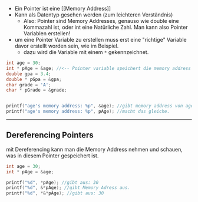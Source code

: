 - Ein Pointer ist eine [[Memory Address]]
- Kann als Datentyp gesehen werden (zum leichteren Verständnis)
	- Also: Pointer sind Memory Addresses, genauso wie double eine Kommazahl ist, oder int eine Natürliche Zahl. Man kann also Pointer Variablen erstellen!
- um eine Pointer Variable zu erstellen muss erst eine "richtige" Variable davor erstellt worden sein, wie im Beispiel.
	- dazu wird die Variable mit einem `*` gekennzeichnet. 
```C
int age = 30;
int * pAge = &age; //<-- Pointer variable speichert die memory address der Age variable
double gpa = 3.4;
double * pGpa = &gpa;
char grade = 'A';
char * pGrade = &grade;


printf("age's memory address: %p", &age); //gibt memory address von age aus.
printf("age's memory address: %p", pAge); //macht das gleiche.
```

---

## Dereferencing Pointers
mit Dereferencing kann man die Memory Address nehmen und schauen, was in diesem Pointer gespeichert ist.
```C
int age = 30;
int * pAge = &age;

printf("%d", *pAge); //gibt aus: 30
printf("%d", &*pAge); //gibt Memory Adress aus.
printf("%d", *&*pAge); //gibt aus: 30
```
